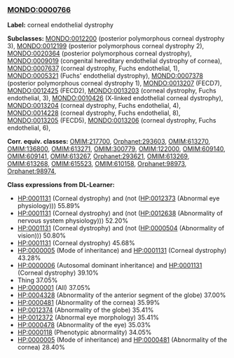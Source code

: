 
### [MONDO:0000766](http://purl.obolibrary.org/obo/MONDO_0000766)
**Label:** corneal endothelial dystrophy

**Subclasses:** [MONDO:0012200](http://purl.obolibrary.org/obo/MONDO_0012200) (posterior polymorphous corneal dystrophy 3), [MONDO:0012199](http://purl.obolibrary.org/obo/MONDO_0012199) (posterior polymorphous corneal dystrophy 2), [MONDO:0020364](http://purl.obolibrary.org/obo/MONDO_0020364) (posterior polymorphous corneal dystrophy), [MONDO:0009019](http://purl.obolibrary.org/obo/MONDO_0009019) (congenital hereditary endothelial dystrophy of cornea), [MONDO:0007637](http://purl.obolibrary.org/obo/MONDO_0007637) (corneal dystrophy, Fuchs endothelial, 1), [MONDO:0005321](http://purl.obolibrary.org/obo/MONDO_0005321) (Fuchs' endothelial dystrophy), [MONDO:0007378](http://purl.obolibrary.org/obo/MONDO_0007378) (posterior polymorphous corneal dystrophy 1), [MONDO:0013207](http://purl.obolibrary.org/obo/MONDO_0013207) (FECD7), [MONDO:0012425](http://purl.obolibrary.org/obo/MONDO_0012425) (FECD2), [MONDO:0013203](http://purl.obolibrary.org/obo/MONDO_0013203) (corneal dystrophy, Fuchs endothelial, 3), [MONDO:0010426](http://purl.obolibrary.org/obo/MONDO_0010426) (X-linked endothelial corneal dystrophy), [MONDO:0013204](http://purl.obolibrary.org/obo/MONDO_0013204) (corneal dystrophy, Fuchs endothelial, 4), [MONDO:0014228](http://purl.obolibrary.org/obo/MONDO_0014228) (corneal dystrophy, Fuchs endothelial, 8), [MONDO:0013205](http://purl.obolibrary.org/obo/MONDO_0013205) (FECD5), [MONDO:0013206](http://purl.obolibrary.org/obo/MONDO_0013206) (corneal dystrophy, Fuchs endothelial, 6), 

**Corr. equiv. classes:** [OMIM:217700](http://purl.obolibrary.org/obo/OMIM_217700), [Orphanet:293603](http://www.orpha.net/ORDO/Orphanet_293603), [OMIM:613270](http://purl.obolibrary.org/obo/OMIM_613270), [OMIM:136800](http://purl.obolibrary.org/obo/OMIM_136800), [OMIM:613271](http://purl.obolibrary.org/obo/OMIM_613271), [OMIM:300779](http://purl.obolibrary.org/obo/OMIM_300779), [OMIM:122000](http://purl.obolibrary.org/obo/OMIM_122000), [OMIM:609140](http://purl.obolibrary.org/obo/OMIM_609140), [OMIM:609141](http://purl.obolibrary.org/obo/OMIM_609141), [OMIM:613267](http://purl.obolibrary.org/obo/OMIM_613267), [Orphanet:293621](http://www.orpha.net/ORDO/Orphanet_293621), [OMIM:613269](http://purl.obolibrary.org/obo/OMIM_613269), [OMIM:613268](http://purl.obolibrary.org/obo/OMIM_613268), [OMIM:615523](http://purl.obolibrary.org/obo/OMIM_615523), [OMIM:610158](http://purl.obolibrary.org/obo/OMIM_610158), [Orphanet:98973](http://www.orpha.net/ORDO/Orphanet_98973), [Orphanet:98974](http://www.orpha.net/ORDO/Orphanet_98974), 

**Class expressions from DL-Learner:**

- [HP:0001131](http://purl.obolibrary.org/obo/HP_0001131) (Corneal dystrophy) and (not ([HP:0012373](http://purl.obolibrary.org/obo/HP_0012373) (Abnormal eye physiology))) 55.89%
- [HP:0001131](http://purl.obolibrary.org/obo/HP_0001131) (Corneal dystrophy) and (not ([HP:0012638](http://purl.obolibrary.org/obo/HP_0012638) (Abnormality of nervous system physiology))) 52.20%
- [HP:0001131](http://purl.obolibrary.org/obo/HP_0001131) (Corneal dystrophy) and (not ([HP:0000504](http://purl.obolibrary.org/obo/HP_0000504) (Abnormality of vision))) 50.80%
- [HP:0001131](http://purl.obolibrary.org/obo/HP_0001131) (Corneal dystrophy) 45.68%
- [HP:0000005](http://purl.obolibrary.org/obo/HP_0000005) (Mode of inheritance) and [HP:0001131](http://purl.obolibrary.org/obo/HP_0001131) (Corneal dystrophy) 43.28%
- [HP:0000006](http://purl.obolibrary.org/obo/HP_0000006) (Autosomal dominant inheritance) and [HP:0001131](http://purl.obolibrary.org/obo/HP_0001131) (Corneal dystrophy) 39.10%
- Thing 37.05%
- [HP:0000001](http://purl.obolibrary.org/obo/HP_0000001) (All) 37.05%
- [HP:0004328](http://purl.obolibrary.org/obo/HP_0004328) (Abnormality of the anterior segment of the globe) 37.00%
- [HP:0000481](http://purl.obolibrary.org/obo/HP_0000481) (Abnormality of the cornea) 35.99%
- [HP:0012374](http://purl.obolibrary.org/obo/HP_0012374) (Abnormality of the globe) 35.41%
- [HP:0012372](http://purl.obolibrary.org/obo/HP_0012372) (Abnormal eye morphology) 35.41%
- [HP:0000478](http://purl.obolibrary.org/obo/HP_0000478) (Abnormality of the eye) 35.03%
- [HP:0000118](http://purl.obolibrary.org/obo/HP_0000118) (Phenotypic abnormality) 34.05%
- [HP:0000005](http://purl.obolibrary.org/obo/HP_0000005) (Mode of inheritance) and [HP:0000481](http://purl.obolibrary.org/obo/HP_0000481) (Abnormality of the cornea) 28.40%



